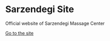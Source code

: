 # Sarzendegi Site
 
 Official website of Sarzendegi Massage Center

<a href="https://manyahub.github.io/Sarzendegi" target="_blank">Go to the site</a>
